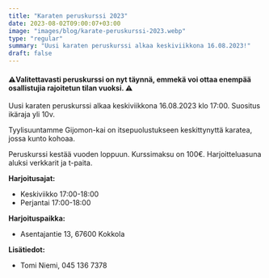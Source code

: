 ```yaml
---
title: "Karaten peruskurssi 2023"
date: 2023-08-02T09:00:07+03:00
image: "images/blog/karate-peruskurssi-2023.webp"
type: "regular"
summary: "Uusi karaten peruskurssi alkaa keskiviikkona 16.08.2023!"
draft: false
---
```

#### ⚠️Valitettavasti peruskurssi on nyt täynnä, emmekä voi ottaa enempää osallistujia rajoitetun tilan vuoksi. ⚠️

Uusi karaten peruskurssi alkaa keskiviikkona 16.08.2023 klo 17:00. Suositus ikäraja yli 10v.

Tyylisuuntamme Gijomon-kai on itsepuolustukseen keskittynyttä karatea, jossa kunto kohoaa.

<!--Ilmoittaudu nyt uudelle Karaten peruskurssille. Toimi nopeasti, sillä paikkoja on rajoitetusti! ⏳  
Varaa paikkasi tästä linkistä: **➡️ [Ilmoittaudu Karaten peruskurssille Suomisportissa](https://www.suomisport.fi/events/fd66107a-9e6c-4f62-8a9b-baaf3c274712)⬅️**-->

Peruskurssi kestää vuoden loppuun. Kurssimaksu on 100€.
Harjoitteluasuna aluksi verkkarit ja t-paita.

**Harjoitusajat:**  

- Keskiviikko 17:00-18:00  
- Perjantai 17:00-18:00  

**Harjoituspaikka:**

- Asentajantie 13, 67600 Kokkola

**Lisätiedot:**  

- Tomi Niemi, 045 136 7378
